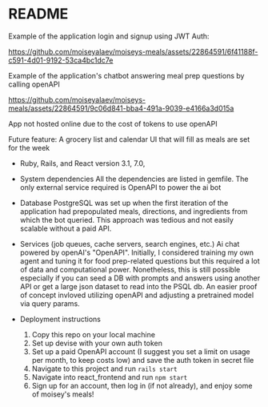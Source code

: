 # README
Example of the application login and signup using JWT Auth:

https://github.com/moiseyalaev/moiseys-meals/assets/22864591/6f41188f-c591-4d01-9192-53ca4bc1dc7e

Example of the application's chatbot answering meal prep questions by calling openAPI

https://github.com/moiseyalaev/moiseys-meals/assets/22864591/9c06d841-bba4-491a-9039-e4166a3d015a

App not hosted online due to the cost of tokens to use openAPI

Future feature:
A grocery list and calendar UI that will fill as meals are set for the week

* Ruby, Rails, and React version
 3.1, 7.0, 

* System dependencies
  All the dependencies are listed in gemfile. The only external service required is OpenAPI to power the ai bot

* Database
  PostgreSQL was set up when the first iteration of the application had prepopulated meals, directions, and ingredients from which the bot queried.
  This approach was tedious and not easily scalable without a paid API.

* Services (job queues, cache servers, search engines, etc.)
  Ai chat powered by openAI's "OpenAPI". Initially, I considered training my own agent and tuning it for food prep-related questions but this required
  a lot of data and computational power. Nonetheless, this is still possible especially if you can seed a DB with prompts and answers using another API
  or get a large json dataset to read into the PSQL db. An easier proof of concept invloved utilizing openAPI and adjusting a pretrained model via query params.
  
* Deployment instructions
  1. Copy this repo on your local machine
  2. Set up devise with your own auth token
  3. Set up a paid OpenAPI account (I suggest you set a limit on usage per month, to keep costs low) and save the auth token in secret file
  4. Navigate to this project and run `rails start`
  5. Navigate into react_frontend and run `npm start`
  6. Sign up for an account, then log in (if not already), and enjoy some of moisey's meals!

